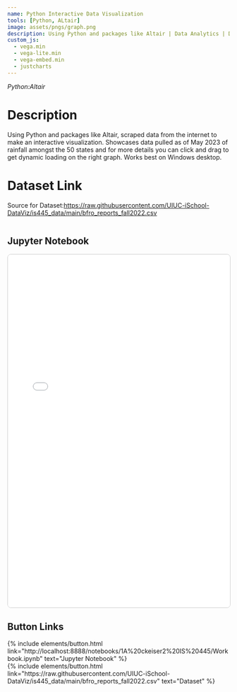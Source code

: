 ```yaml
---
name: Python Interactive Data Visualization
tools: [Python, ALtair]
image: assets/pngs/graph.png
description: Using Python and packages like Altair | Data Analytics | Data Visualization
custom_js:
  - vega.min
  - vega-lite.min
  - vega-embed.min
  - justcharts
---
```


*Python:Altair*

# Description

Using Python and packages like Altair, scraped data from the internet to make an interactive visualization. Showcases data pulled as of May 2023 of rainfall amongst the 50 states and for more details you can click and drag to get dynamic loading on the right graph. Works best on Windows desktop.


# Dataset Link
Source for Dataset:https://raw.githubusercontent.com/UIUC-iSchool-DataViz/is445_data/main/bfro_reports_fall2022.csv

<div style="display: flex; justify-content: left;">
  <vegachart schema-url="{{ site.baseurl }}/assets/json/2_hw8.md" style="width: 100%;"></vegachart>
</div>

## Jupyter Notebook 

<iframe src="{{ site.baseurl }}/python_notebooks/workbook.html"
        width="100%"
        height="800px"
        frameborder="0"
        style="border: 1px solid #ccc; border-radius: 8px;">
</iframe>

## Button Links
<div class="left">
{% include elements/button.html link="http://localhost:8888/notebooks/1A%20ckeiser2%20IS%20445/Workbook.ipynb" text="Jupyter Notebook" %}
</div>

<div class="right">
{% include elements/button.html link="https://raw.githubusercontent.com/UIUC-iSchool-DataViz/is445_data/main/bfro_reports_fall2022.csv" text="Dataset" %}
</div>
